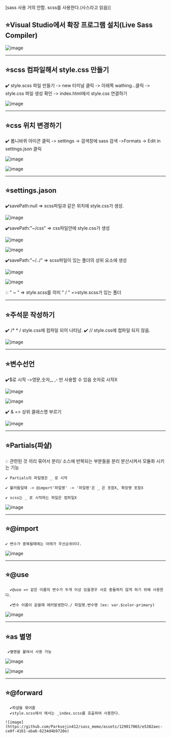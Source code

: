 [sass 사용 거의 안함. scss를 사용한다.(사스라고 읽음)]


## ⭐Visual Studio에서 확장 프로그램 설치(Live Sass Compiler)
  ![image](https://github.com/Parksejin412/sass_memo/assets/129017065/2b5dca5c-2397-40ff-9b31-36e38c4608e9)
  
-----------------------------------------------------------------------------------------------------------------
## ⭐scss 컴파일해서 style.css 만들기 
   ✔️ style.scss 파일 만들기 -> new 터미널 클릭 -> 아래쪽 wathing...클릭 -> style.css 파일 생성 확인 -> index.html에서 style.css 연결하기  
   
  ![image](https://github.com/Parksejin412/sass_memo/assets/129017065/64a58edf-f762-42cf-aa4b-a54656578cba)
  
-----------------------------------------------------------------------------------------------------------------  
## ⭐css 위치 변경하기
  ✔️ 톱니바퀴 아이콘 클릭 -> settings -> 검색창에 sass 검색 ->Formats -> Edit in settings.json 클릭
  
  ![image](https://github.com/Parksejin412/sass_memo/assets/129017065/59cb9fc6-2ae4-4dd2-a9e5-7de1f2e9570d)

  ![image](https://github.com/Parksejin412/sass_memo/assets/129017065/3b0fec3c-8035-425c-91eb-e498fe9ab0aa)
  
-----------------------------------------------------------------------------------------------------------------  
## ⭐settings.jason
   ✔️savePath:null => scss파일과 같은 위치에 style.css가 생성.
   
  ![image](https://github.com/Parksejin412/sass_memo/assets/129017065/1c9142c1-e814-4d9e-b586-68c031907693)
  
  ✔️savePath:"~/css" => css파일안에 style.css가 생성
  
  ![image](https://github.com/Parksejin412/sass_memo/assets/129017065/8ee655cb-d8ba-44a9-8ab2-caec9001597d)
  
  ![image](https://github.com/Parksejin412/sass_memo/assets/129017065/c6d4511b-866b-4c90-9726-b16eeff750b2)
  
  ✔️savePath:"~/../" => scss파일이 있는 폴더의 상위 요소에 생성
  
  ![image](https://github.com/Parksejin412/sass_memo/assets/129017065/d5d1162b-de86-4693-986e-538115a84d93)
  
  ![image](https://github.com/Parksejin412/sass_memo/assets/129017065/ac875045-5d5f-48ab-a52f-e2b9a669726a)
  
  💡 " ~ " => style.scss를 의미   " / " =>style.scss가 있는 폴더
  
-----------------------------------------------------------------------------------------------------------------
## ⭐주석문 작성하기
  ✔️ /*     * / style.css에 컴파일 되어 나타남.
  ✔️ // style.css에 컴파일 되지 않음.
      
  ![image](https://github.com/Parksejin412/sass_memo/assets/129017065/1d7c5926-3d46-48aa-ae77-a123cc767ed5)
  
-----------------------------------------------------------------------------------------------------------------
## ⭐변수선언
  ✔️$로 시작 ->영문,숫자,_ ,- 만 사용할 수 있음 숫자로 시작X
  
![image](https://github.com/Parksejin412/sass_memo/assets/129017065/94b6751d-767d-4b82-b933-9f5270194605)

![image](https://github.com/Parksejin412/sass_memo/assets/129017065/c04145f4-99df-46a9-a65c-b9bf64305030)

  ✔️ & => 상위 클래스명 부르기
  
![image](https://github.com/Parksejin412/sass_memo/assets/129017065/1ef33b48-4d36-493f-9a8c-7e5f198b616d) 

-----------------------------------------------------------------------------------------------------------------
## ⭐Partials(파샬)
  💡 관련된 것 끼리 묶어서 분리/ 소스에 반복되는 부분들을 분리 분산시켜서 모듈화 시키는 기능
  
    ✔️ Partials의 파일명은 _ 로 시작

    ✔️ 불러들일때 -> @import'파일명' -> '파일명'은 _ 은 포함X, 확장명 포함X

    ✔️ scss는 _ 로 시작하는 파일은 컴파일X
  
   ![image](https://github.com/Parksejin412/sass_memo/assets/129017065/9ce729d4-17ec-4f9e-b483-34c10d3beae4)
   
-----------------------------------------------------------------------------------------------------------------  
  ## ⭐@import
    ✔️ 변수가 중복될때에는 아래가 우선순위이다.
    
   ![image](https://github.com/Parksejin412/sass_memo/assets/129017065/cb337959-f301-406c-8801-905b8d091dc4)

   
 -----------------------------------------------------------------------------------------------------------------   
   ## ⭐@use
      ✔️@use => 같은 이름의 변수가 두개 이상 있을경우 서로 충돌하지 않게 하기 위해 사용한다.
    
      ✔️변수 이름이 같을때 에러발생한다./ 파일명.변수명 (ex: var.$color-primary)

 ![image](https://github.com/Parksejin412/sass_memo/assets/129017065/86a46fa0-adb9-43f1-9ce0-32acd24ac177)
 
 -----------------------------------------------------------------------------------------------------------------   
  ## ⭐as 별명
     ✔️별명을 붙여서 사용 가능
     
  ![image](https://github.com/Parksejin412/sass_memo/assets/129017065/b9df15fd-3b11-4a32-abfc-1c1e4a62a2a4)
  
  ![image](https://github.com/Parksejin412/sass_memo/assets/129017065/980a3069-4701-4b77-beec-8838f7d9462d)
  
  -----------------------------------------------------------------------------------------------------------------   
  ## ⭐@forward
      ✔️파샬을 묶어줌 
      ✔️style.scss에서 에서는 _index.scss를 호출하여 사용한다.
      
    ![image](https://github.com/Parksejin412/sass_memo/assets/129017065/e5382aec-ce0f-4161-aba6-6234d4b9720e)



